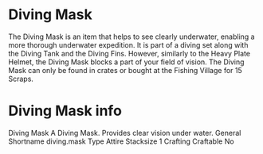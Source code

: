 # Diving Mask

The Diving Mask is an item that helps to see clearly underwater, enabling a more thorough underwater expedition. It is part of a diving set along with the Diving Tank and the Diving Fins. However, similarly to the Heavy Plate Helmet, the Diving Mask blocks a part of your field of vision.
The Diving Mask can only be found in crates or bought at the Fishing Village for 15 Scraps.
# Diving Mask info

Diving Mask
A Diving Mask. Provides clear vision under water.
General
Shortname
diving.mask
Type
Attire
Stacksize
1
Crafting
Craftable
No

